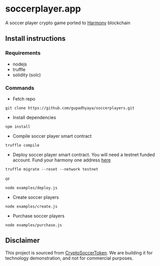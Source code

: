 # soccerplayer.app
A soccer player crypto game ported to [Harmony](http://harmony.one) blockchain

## Install instructions

### Requirements 

* nodejs 
* truffle
* solidity (solc)

### Commands

* Fetch repo 

```
git clone https://github.com/gupadhyaya/soccerplayers.git
```

* Install dependencies

```
npm install
```

* Compile soccer player smart contract

```
truffle compile
```

* Deploy soccer player smart contract. You will need a testnet funded account. Fund your harmony one address [here](https://harmony-faucet.ibriz.ai)

```
truffle migrate --reset --network testnet
```
or 
```
node examples/deploy.js
```

* Create soccer players

```
node examples/create.js
```

* Purchase soccer players
```
node examples/purchase.js
```

## Disclaimer

This project is sourced from [CryptoSoccerToken](https://etherscan.io/address/0xc95c0910d39d1f6cd3bd71e4b689660c18172b7b#code). We are building it for technology demonstration, and not for commercial purposes.